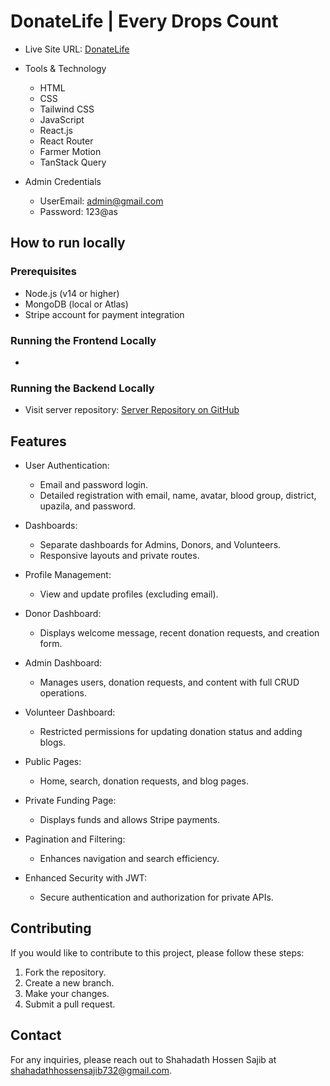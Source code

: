 
# DonateLife | Every Drops Count

- Live Site URL: [DonateLife](https://donatelife-f661c.web.app)

- Tools & Technology
   - HTML
   - CSS
   - Tailwind CSS
   - JavaScript
   - React.js
   - React Router
   - Farmer Motion
   - TanStack Query

- Admin Credentials
   - UserEmail: <admin@gmail.com>
   - Password: 123@as

## How to run locally

### Prerequisites

- Node.js (v14 or higher)
- MongoDB (local or Atlas)
- Stripe account for payment integration

### Running the Frontend Locally

- 

### Running the Backend Locally

- Visit server repository: [Server Repository on GitHub](https://github.com/shahadathhs/donatelife-server)

## Features

- User Authentication:
  - Email and password login.
  - Detailed registration with email, name, avatar, blood group, district, upazila, and password.

- Dashboards:
  - Separate dashboards for Admins, Donors, and Volunteers.
  - Responsive layouts and private routes.

- Profile Management:
  - View and update profiles (excluding email).

- Donor Dashboard:
  - Displays welcome message, recent donation requests, and creation form.

- Admin Dashboard:
  - Manages users, donation requests, and content with full CRUD operations.

- Volunteer Dashboard:
  - Restricted permissions for updating donation status and adding blogs.

- Public Pages:
  - Home, search, donation requests, and blog pages.

- Private Funding Page:
  - Displays funds and allows Stripe payments.

- Pagination and Filtering:
  - Enhances navigation and search efficiency.

- Enhanced Security with JWT:
  - Secure authentication and authorization for private APIs.

## Contributing

If you would like to contribute to this project, please follow these steps:

1. Fork the repository.
2. Create a new branch.
3. Make your changes.
4. Submit a pull request.

## Contact

For any inquiries, please reach out to Shahadath Hossen Sajib at <shahadathhossensajib732@gmail.com>.